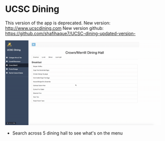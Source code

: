 # UCSC Dining
This version of the app is deprecated. 
New version: http://www.ucscdining.com
New version github: https://github.com/shafihaque7/UCSC-dining-updated-version-


![main](https://github.com/shafihaque7/Website/blob/master/demo1.gif)


- Search across 5 dining hall to see what's on the menu
